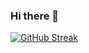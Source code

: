 ### Hi there 👋

<!--
**leilafarsani/leilafarsani** is a ✨ _special_ ✨ repository because its `README.md` (this file) appears on your GitHub profile.

Here are some ideas to get you started:

- 🔭 I’m currently working on ...
- 🌱 I’m currently learning C#
- 👯 I’m looking to collaborate on ...
- 🤔 I’m looking for help with ...
- 💬 Ask me about ...
- 📫 How to reach me: ...
- 😄 Pronouns: ...
- ⚡ Fun fact: ...
-->


[![GitHub Streak](http://github-readme-streak-stats.herokuapp.com?user=leilafarsani&theme=blux&border_radius=9.4&date_format=j%20M%5B%20Y%5D&card_width=526)](https://git.io/streak-stats)
